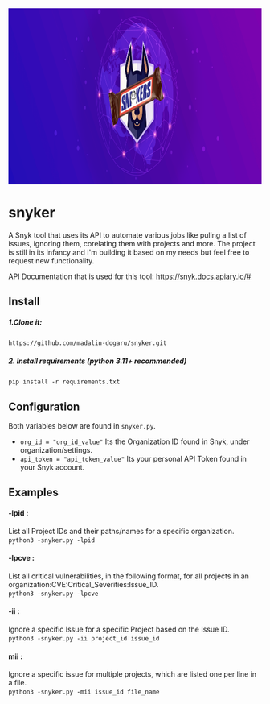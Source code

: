 <img align="center" alt="PNG" src="https://github.com/madalin-dogaru/madalin-dogaru/blob/master/snyk3r.png?raw=true" width="1200" height="350" />


# snyker
A Snyk tool that uses its API to automate various jobs like puling a list of issues, ignoring them, corelating them with projects and more. The project is still in its infancy and I'm building it based on my needs but feel free to request new functionality.   

API Documentation that is used for this tool: https://snyk.docs.apiary.io/#   

Install
---
##### 1.Clone it:    
`https://github.com/madalin-dogaru/snyker.git`

##### 2. Install requirements (python 3.11+ recommended)   
`pip install -r requirements.txt`

Configuration
---
Both variables below are found in `snyker.py`.
- `org_id = "org_id_value"` Its the Organization ID found in Snyk, under organization/settings.   
- `api_token = "api_token_value"` Its your personal API Token found in your Snyk account. 


Examples
---
#### -lpid :   
List all Project IDs and their paths/names for a specific organization.  
`python3 -snyker.py -lpid`

#### -lpcve :   
List all critical vulnerabilities, in the following format, for all projects in an organization:CVE:Critical_Severities:Issue_ID.   
`python3 -snyker.py -lpcve `

#### -ii :   
Ignore a specific Issue for a specific Project based on the Issue ID.   
`python3 -snyker.py -ii project_id issue_id`

#### mii :   
Ignore a specific issue for multiple projects, which are listed one per line in a file.    
`python3 -snyker.py -mii issue_id file_name`

